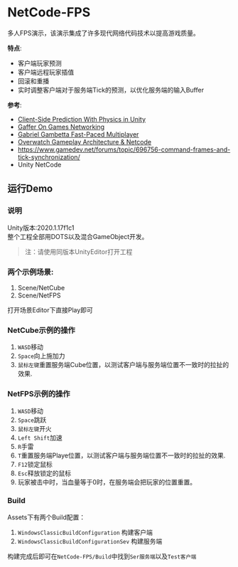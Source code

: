 # NetCode-FPS
多人FPS演示，该演示集成了许多现代网络代码技术以提高游戏质量。

**特点**:
* 客户端玩家预测
* 客户端远程玩家插值
* 回滚和重播
* 实时调整客户端对于服务端Tick的预测，以优化服务端的输入Buffer

**参考**:
* [Client-Side Prediction With Physics in Unity](http://www.codersblock.org/blog/client-side-prediction-in-unity-2018)
* [Gaffer On Games Networking](https://gafferongames.com/tags/networking/)
* [Gabriel Gambetta Fast-Paced Multiplayer](https://www.gabrielgambetta.com/client-side-prediction-server-reconciliation.html)
* [Overwatch Gameplay Architecture & Netcode](https://www.youtube.com/watch?v=W3aieHjyNvw)
* https://www.gamedev.net/forums/topic/696756-command-frames-and-tick-synchronization/
* Unity NetCode

## 运行Demo

### 说明
Unity版本:2020.1.17f1c1  
整个工程全部用DOTS以及混合GameObject开发。

>注：请使用同版本UnityEditor打开工程
### 两个示例场景:
1. Scene/NetCube
2. Scene/NetFPS

打开场景Editor下直接Play即可

### NetCube示例的操作
1. `WASD`移动
2. `Space`向上施加力
3. `鼠标左键`重置服务端Cube位置，以测试客户端与服务端位置不一致时的拉扯的效果.

### NetFPS示例的操作
1. `WASD`移动
2. `Space`跳跃
3. `鼠标左键`开火
4. `Left Shift`加速
5. `R`手雷
6. `T`重置服务端Playe位置，以测试客户端与服务端位置不一致时的拉扯的效果.
7. `F12`锁定鼠标
8. `Esc`释放锁定的鼠标
9. 玩家被击中时，当血量等于0时，在服务端会把玩家的位置重置。

### Build

Assets下有两个Build配置：  
1. `WindowsClassicBuildConfiguration` 构建客户端
2. `WindowsClassicBuildConfigurationSev` 构建服务端

构建完成后即可在`NetCode-FPS/Build`中找到`Ser服务端`以及`Test客户端`
